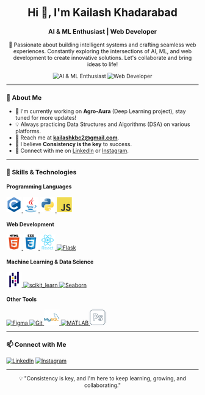 <h1 align="center">Hi 👋, I'm Kailash Khadarabad</h1>
<h3 align="center">AI & ML Enthusiast | Web Developer</h3>
<p align="center">🚀 Passionate about building intelligent systems and crafting seamless web experiences. Constantly exploring the intersections of AI, ML, and web development to create innovative solutions. Let's collaborate and bring ideas to life!</p>

<p align="center"> 
  <img src="https://img.shields.io/badge/AI%20%26%20ML%20Enthusiast-%2312100E.svg?style=for-the-badge&logo=data:image/svg+xml;base64,..." alt="AI & ML Enthusiast"/> 
  <img src="https://img.shields.io/badge/Web%20Developer-%2312100E.svg?style=for-the-badge&logo=html5&logoColor=white" alt="Web Developer"/> 
</p>

---

### 🌟 About Me
- 🔭 I'm currently working on **Agro-Aura** (Deep Learning project), stay tuned for more updates!
- 💡 Always practicing Data Structures and Algorithms (DSA) on various platforms.
- 📧 Reach me at **kailashkbc2@gmail.com**.
- 🌱 I believe **Consistency is the key** to success.
- 🔗 Connect with me on [LinkedIn](https://www.linkedin.com/in/kailash-khadarabad-149660156/) or [Instagram](https://instagram.com/kailash._kailu).

---

### 🚀 Skills & Technologies

#### Programming Languages
<p align="left">
  <a href="https://www.cprogramming.com/" target="_blank" rel="noreferrer"> <img src="https://raw.githubusercontent.com/devicons/devicon/master/icons/c/c-original.svg" alt="C" width="40" height="40"/> </a>
  <a href="https://www.java.com/" target="_blank" rel="noreferrer"> <img src="https://raw.githubusercontent.com/devicons/devicon/master/icons/java/java-original.svg" alt="Java" width="40" height="40"/> </a>
  <a href="https://www.python.org/" target="_blank" rel="noreferrer"> <img src="https://raw.githubusercontent.com/devicons/devicon/master/icons/python/python-original.svg" alt="Python" width="40" height="40"/> </a>
  <a href="https://developer.mozilla.org/en-US/docs/Web/JavaScript" target="_blank" rel="noreferrer"> <img src="https://raw.githubusercontent.com/devicons/devicon/master/icons/javascript/javascript-original.svg" alt="JavaScript" width="40" height="40"/> </a>
</p>

#### Web Development
<p align="left">
  <a href="https://www.w3.org/html/" target="_blank" rel="noreferrer"> <img src="https://raw.githubusercontent.com/devicons/devicon/master/icons/html5/html5-original-wordmark.svg" alt="HTML5" width="40" height="40"/> </a>
  <a href="https://www.w3schools.com/css/" target="_blank" rel="noreferrer"> <img src="https://raw.githubusercontent.com/devicons/devicon/master/icons/css3/css3-original-wordmark.svg" alt="CSS3" width="40" height="40"/> </a>
  <a href="https://reactjs.org/" target="_blank" rel="noreferrer"> <img src="https://raw.githubusercontent.com/devicons/devicon/master/icons/react/react-original-wordmark.svg" alt="React" width="40" height="40"/> </a>
  <a href="https://flask.palletsprojects.com/" target="_blank" rel="noreferrer"> <img src="https://www.vectorlogo.zone/logos/pocoo_flask/pocoo_flask-icon.svg" alt="Flask" width="40" height="40"/> </a>
</p>

#### Machine Learning & Data Science
<p align="left">
  <a href="https://pandas.pydata.org/" target="_blank" rel="noreferrer"> <img src="https://raw.githubusercontent.com/devicons/devicon/2ae2a900d2f041da66e950e4d48052658d850630/icons/pandas/pandas-original.svg" alt="Pandas" width="40" height="40"/> </a>
  <a href="https://scikit-learn.org/" target="_blank" rel="noreferrer"> <img src="https://upload.wikimedia.org/wikipedia/commons/0/05/Scikit_learn_logo_small.svg" alt="scikit_learn" width="40" height="40"/> </a>
  <a href="https://seaborn.pydata.org/" target="_blank" rel="noreferrer"> <img src="https://seaborn.pydata.org/_images/logo-mark-lightbg.svg" alt="Seaborn" width="40" height="40"/> </a>
</p>

#### Other Tools
<p align="left">
  <a href="https://www.figma.com/" target="_blank" rel="noreferrer"> <img src="https://www.vectorlogo.zone/logos/figma/figma-icon.svg" alt="Figma" width="40" height="40"/> </a>
  <a href="https://git-scm.com/" target="_blank" rel="noreferrer"> <img src="https://www.vectorlogo.zone/logos/git-scm/git-scm-icon.svg" alt="Git" width="40" height="40"/> </a>
  <a href="https://www.mysql.com/" target="_blank" rel="noreferrer"> <img src="https://raw.githubusercontent.com/devicons/devicon/master/icons/mysql/mysql-original-wordmark.svg" alt="MySQL" width="40" height="40"/> </a>
  <a href="https://www.mathworks.com/" target="_blank" rel="noreferrer"> <img src="https://upload.wikimedia.org/wikipedia/commons/2/21/Matlab_Logo.png" alt="MATLAB" width="40" height="40"/> </a>
  <a href="https://www.photoshop.com/en" target="_blank" rel="noreferrer"> <img src="https://raw.githubusercontent.com/devicons/devicon/master/icons/photoshop/photoshop-line.svg" alt="Photoshop" width="40" height="40"/> </a>
</p>

---

### 📫 Connect with Me

<p align="left">
  <a href="https://www.linkedin.com/in/kailash-khadarabad-149660156/" target="_blank"><img align="center" src="https://raw.githubusercontent.com/rahuldkjain/github-profile-readme-generator/master/src/images/icons/Social/linked-in-alt.svg" alt="LinkedIn" height="30" width="40" /></a>
  <a href="https://instagram.com/kailash._kailu" target="_blank"><img align="center" src="https://raw.githubusercontent.com/rahuldkjain/github-profile-readme-generator/master/src/images/icons/Social/instagram.svg" alt="Instagram" height="30" width="40" /></a>
</p>

---

<p align="center">💡 "Consistency is key, and I'm here to keep learning, growing, and collaborating."</p>
